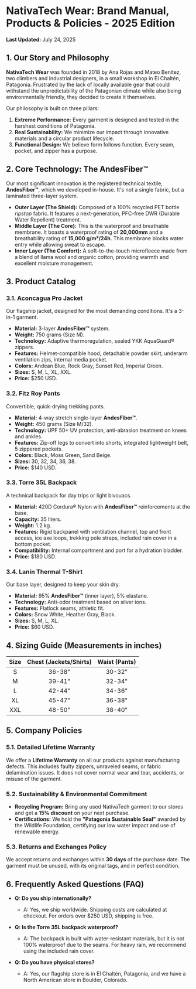 # NativaTech Wear: Brand Manual, Products & Policies - 2025 Edition

**Last Updated:** July 24, 2025

## 1. Our Story and Philosophy

**NativaTech Wear** was founded in 2018 by Ana Rojas and Mateo Benítez, two climbers and industrial designers, in a small workshop in El Chaltén, Patagonia. Frustrated by the lack of locally available gear that could withstand the unpredictability of the Patagonian climate while also being environmentally friendly, they decided to create it themselves.

Our philosophy is built on three pillars:
1.  **Extreme Performance:** Every garment is designed and tested in the harshest conditions of Patagonia.
2.  **Real Sustainability:** We minimize our impact through innovative materials and a circular product lifecycle.
3.  **Functional Design:** We believe form follows function. Every seam, pocket, and zipper has a purpose.

## 2. Core Technology: The AndesFiber™

Our most significant innovation is the registered technical textile, **AndesFiber™**, which we developed in-house. It's not a single fabric, but a laminated three-layer system.

- **Outer Layer (The Shield):** Composed of a 100% recycled PET bottle *ripstop* fabric. It features a next-generation, PFC-free DWR (Durable Water Repellent) treatment.
- **Middle Layer (The Core):** This is the waterproof and breathable membrane. It boasts a waterproof rating of **20,000mm** and a breathability rating of **15,000 g/m²/24h**. This membrane blocks water entry while allowing sweat to escape.
- **Inner Layer (The Comfort):** A soft-to-the-touch microfleece made from a blend of llama wool and organic cotton, providing warmth and excellent moisture management.

## 3. Product Catalog

### 3.1. Aconcagua Pro Jacket

Our flagship jacket, designed for the most demanding conditions. It's a 3-in-1 garment.

- **Material:** 3-layer **AndesFiber™** system.
- **Weight:** 750 grams (Size M).
- **Technology:** Adaptive thermoregulation, sealed YKK AquaGuard® zippers.
- **Features:** Helmet-compatible hood, detachable powder skirt, underarm ventilation zips, internal media pocket.
- **Colors:** Andean Blue, Rock Gray, Sunset Red, Imperial Green.
- **Sizes:** S, M, L, XL, XXL.
- **Price:** $250 USD.

### 3.2. Fitz Roy Pants

Convertible, quick-drying trekking pants.

- **Material:** 4-way stretch single-layer **AndesFiber™**.
- **Weight:** 450 grams (Size M/32).
- **Technology:** UPF 50+ UV protection, anti-abrasion treatment on knees and ankles.
- **Features:** Zip-off legs to convert into shorts, integrated lightweight belt, 5 zippered pockets.
- **Colors:** Black, Moss Green, Sand Beige.
- **Sizes:** 30, 32, 34, 36, 38.
- **Price:** $140 USD.

### 3.3. Torre 35L Backpack

A technical backpack for day trips or light bivouacs.

- **Material:** 420D Cordura® Nylon with **AndesFiber™** reinforcements at the base.
- **Capacity:** 35 liters.
- **Weight:** 1.2 kg.
- **Features:** Rigid backpanel with ventilation channel, top and front access, ice axe loops, trekking pole straps, included rain cover in a bottom pocket.
- **Compatibility:** Internal compartment and port for a hydration bladder.
- **Price:** $180 USD.

### 3.4. Lanín Thermal T-Shirt

Our base layer, designed to keep your skin dry.

- **Material:** 95% **AndesFiber™** (inner layer), 5% elastane.
- **Technology:** Anti-odor treatment based on silver ions.
- **Features:** Flatlock seams, athletic fit.
- **Colors:** Snow White, Heather Gray, Black.
- **Sizes:** S, M, L, XL.
- **Price:** $60 USD.

## 4. Sizing Guide (Measurements in inches)

| Size | Chest (Jackets/Shirts) | Waist (Pants) |
|:----:|:----------------------:|:-------------:|
| S    | 36-38"                 | 30-32"        |
| M    | 39-41"                 | 32-34"        |
| L    | 42-44"                 | 34-36"        |
| XL   | 45-47"                 | 36-38"        |
| XXL  | 48-50"                 | 38-40"        |

## 5. Company Policies

### 5.1. Detailed Lifetime Warranty

We offer a **Lifetime Warranty** on all our products against manufacturing defects. This includes faulty zippers, unraveled seams, or fabric delamination issues. It does not cover normal wear and tear, accidents, or misuse of the garment.

### 5.2. Sustainability & Environmental Commitment

- **Recycling Program:** Bring any used NativaTech garment to our stores and get a **15% discount** on your next purchase.
- **Certifications:** We hold the **"Patagonia Sustainable Seal"** awarded by the Wildlife Foundation, certifying our low water impact and use of renewable energy.

### 5.3. Returns and Exchanges Policy

We accept returns and exchanges within **30 days** of the purchase date. The garment must be unused, with its original tags, and in perfect condition.

## 6. Frequently Asked Questions (FAQ)

- **Q: Do you ship internationally?**
  - A: Yes, we ship worldwide. Shipping costs are calculated at checkout. For orders over $250 USD, shipping is free.

- **Q: Is the Torre 35L backpack waterproof?**
  - A: The backpack is built with water-resistant materials, but it is not 100% waterproof due to the seams. For heavy rain, we recommend using the included rain cover.

- **Q: Do you have physical stores?**
  - A: Yes, our flagship store is in El Chaltén, Patagonia, and we have a North American store in Boulder, Colorado.